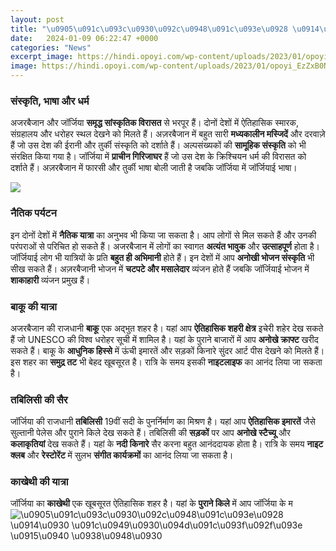 ```yaml
---
layout: post
title: "\u0905\u091c\u093c\u0930\u092c\u0948\u091c\u093e\u0928 \u0914\u0930 \u091c\u0949\u0930\u094d\u091c\u093f\u092f\u093e \u0915\u0940 \u0938\u0948\u0930"
date:   2024-01-09 06:22:47 +0000
categories: "News"
excerpt_image: https://hindi.opoyi.com/wp-content/uploads/2023/01/opoyi_EzZxB0NAS.jpg
image: https://hindi.opoyi.com/wp-content/uploads/2023/01/opoyi_EzZxB0NAS.jpg
---
```


### संस्कृति, भाषा और धर्म
अजरबैजान और जॉर्जिया **समृद्ध सांस्कृतिक विरासत** से भरपूर हैं। दोनों देशों में ऐतिहासिक स्मारक, संग्रहालय और धरोहर स्थल देखने को मिलते हैं। अज़रबैजान में बहुत सारी **मध्यकालीन मस्जिदें** और दरवाज़े हैं जो उस देश की ईरानी और तुर्की संस्कृति को दर्शाते हैं। 
अल्पसंख्यकों की **सामूहिक संस्कृति** को भी संरक्षित किया गया है। जॉर्जिया में **प्राचीन गिरिजाघर** हैं जो उस देश के क्रिश्चियन धर्म की विरासत को दर्शाते हैं। अज़रबैजान में फारसी और तुर्की भाषा बोली जाती है जबकि जॉर्जिया में जॉर्जियाई भाषा।

![](https://hindi.opoyi.com/wp-content/uploads/2023/01/opoyi_bB9YtRNLI.jpg)
### नैतिक पर्यटन
इन दोनों देशों में **नैतिक यात्रा** का अनुभव भी किया जा सकता है। आप लोगों से मिल सकते हैं और उनकी परंपराओं से परिचित हो सकते हैं। अजरबैजान में लोगों का स्वागत **अत्यंत भावुक** और **उत्साहपूर्ण** होता है। जॉर्जियाई लोग भी यात्रियों के प्रति **बहुत ही अभिमानी** होते हैं। 
इन देशों में आप **अनोखी भोजन संस्कृति** भी सीख सकते हैं। अज़रबैजानी भोजन में **चटपटे और मसालेदार** व्यंजन होते हैं जबकि जॉर्जियाई भोजन में **शाकाहारी** व्यंजन प्रमुख हैं।
### बाकू की यात्रा
अजरबैजान की राजधानी **बाकू** एक अद्भुत शहर है। यहां आप **ऐतिहासिक शहरी क्षेत्र** इचेरी शहेर देख सकते हैं जो UNESCO की विश्व धरोहर सूची में शामिल है। यहां के पुराने बाजारों में आप **अनोखे क्राफ्ट** खरीद सकते हैं। 
बाकू के **आधुनिक हिस्से** में ऊंची इमारतें और सड़कों किनारे सुंदर आर्ट पीस देखने को मिलते हैं। इस शहर का **समुद्र तट** भी बेहद खूबसूरत है। रात्रि के समय इसकी **नाइटलाइफ** का आनंद लिया जा सकता है।
### तबिलिसी की सैर
जॉर्जिया की राजधानी **तबिलिसी** 19वीं सदी के पुनर्निर्माण का मिश्रण है। यहां आप **ऐतिहासिक इमारतें** जैसे सुल्तानी पेलेस और पुराने किले देख सकते हैं। 
तबिलिसी की **सड़कों** पर आप **अनोखे स्टैच्यू** और **कलाकृतियां** देख सकते हैं। यहां के **नदी किनारे** सैर करना बहुत आनंददायक होता है। रात्रि के समय **नाइट क्लब** और **रेस्टोरेंट** में सुलभ **संगीत कार्यक्रमों** का आनंद लिया जा सकता है।
### काखेथी की यात्रा
जॉर्जिया का **काखेथी** एक खूबसूरत ऐतिहासिक शहर है। यहां के **पुराने किले** में आप जॉर्जिया के म
![\u0905\u091c\u093c\u0930\u092c\u0948\u091c\u093e\u0928 \u0914\u0930 \u091c\u0949\u0930\u094d\u091c\u093f\u092f\u093e \u0915\u0940 \u0938\u0948\u0930](https://hindi.opoyi.com/wp-content/uploads/2023/01/opoyi_EzZxB0NAS.jpg)